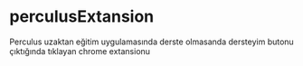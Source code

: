 # perculusExtansion 

Perculus uzaktan eğitim uygulamasında derste olmasanda dersteyim butonu çıktığında tıklayan chrome extansionu 
